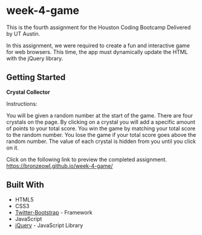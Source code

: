 # week-4-game

This is the fourth assignment for the Houston Coding Bootcamp Delivered by UT Austin.

In this assignment, we were required to create a fun and interactive game for web browsers. This time, the app must dynamically update the HTML with the jQuery library.

## Getting Started

**Crystal Collector**

Instructions:

You will be given a random number at the start of the game.
There are four crystals on the page. By clicking on a crystal you will add a specific amount of points to your total score.
You win the game by matching your total score to the random number. You lose the game if your total score goes above the random number.
The value of each crystal is hidden from you until you click on it.

Click on the following link to preview the completed assignment.  
  https://bronzeowl.github.io/week-4-game/

## Built With

* HTML5
* CSS3
* [Twitter-Bootstrap](http://getbootstrap.com/) - Framework
* JavaScript 
* [jQuery](https://api.jquery.com/) - JavaScript Library
